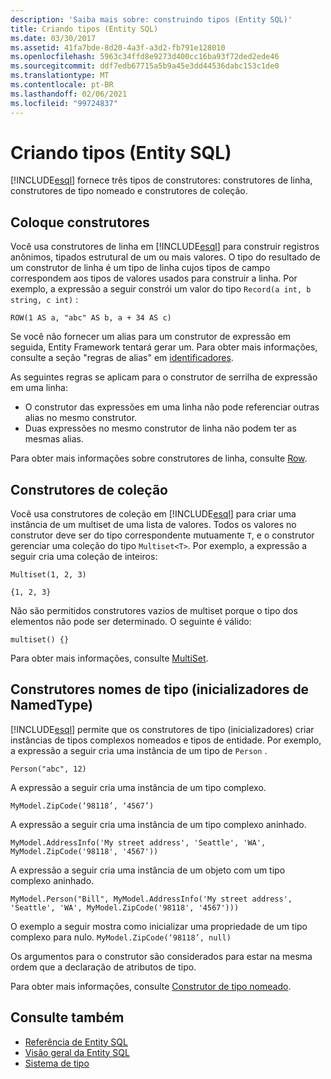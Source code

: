 ```yaml
---
description: 'Saiba mais sobre: construindo tipos (Entity SQL)'
title: Criando tipos (Entity SQL)
ms.date: 03/30/2017
ms.assetid: 41fa7bde-8d20-4a3f-a3d2-fb791e128010
ms.openlocfilehash: 5963c34ffd8e9273d400cc16ba93f72ded2ede46
ms.sourcegitcommit: ddf7edb67715a5b9a45e3dd44536dabc153c1de0
ms.translationtype: MT
ms.contentlocale: pt-BR
ms.lasthandoff: 02/06/2021
ms.locfileid: "99724837"
---
```

# <a name="constructing-types-entity-sql"></a>Criando tipos (Entity SQL)

<!-- markdownlint-disable DOCSMD001 -->
[!INCLUDE[esql](../../../../../../includes/esql-md.md)] fornece três tipos de construtores: construtores de linha, construtores de tipo nomeado e construtores de coleção.

## <a name="row-constructors"></a>Coloque construtores

Você usa construtores de linha em [!INCLUDE[esql](../../../../../../includes/esql-md.md)] para construir registros anônimos, tipados estrutural de um ou mais valores. O tipo do resultado de um construtor de linha é um tipo de linha cujos tipos de campo correspondem aos tipos de valores usados para construir a linha. Por exemplo, a expressão a seguir constrói um valor do tipo `Record(a int, b string, c int)` :

`ROW(1 AS a, "abc" AS b, a + 34 AS c)`

Se você não fornecer um alias para um construtor de expressão em seguida, Entity Framework tentará gerar um. Para obter mais informações, consulte a seção "regras de alias" em [identificadores](identifiers-entity-sql.md).

As seguintes regras se aplicam para o construtor de serrilha de expressão em uma linha:

- O construtor das expressões em uma linha não pode referenciar outras alias no mesmo construtor.
- Duas expressões no mesmo construtor de linha não podem ter as mesmas alias.

Para obter mais informações sobre construtores de linha, consulte [Row](row-entity-sql.md).

## <a name="collection-constructors"></a>Construtores de coleção

Você usa construtores de coleção em [!INCLUDE[esql](../../../../../../includes/esql-md.md)] para criar uma instância de um multiset de uma lista de valores. Todos os valores no construtor deve ser do tipo correspondente mutuamente `T`, e o construtor gerenciar uma coleção do tipo `Multiset<T>`. Por exemplo, a expressão a seguir cria uma coleção de inteiros:

`Multiset(1, 2, 3)`

`{1, 2, 3}`

Não são permitidos construtores vazios de multiset porque o tipo dos elementos não pode ser determinado. O seguinte é válido:

`multiset() {}`

Para obter mais informações, consulte [MultiSet](multiset-entity-sql.md).

## <a name="named-type-constructors-namedtype-initializers"></a>Construtores nomes de tipo (inicializadores de NamedType)

[!INCLUDE[esql](../../../../../../includes/esql-md.md)] permite que os construtores de tipo (inicializadores) criar instâncias de tipos complexos nomeados e tipos de entidade. Por exemplo, a expressão a seguir cria uma instância de um tipo de `Person` .

`Person("abc", 12)`

A expressão a seguir cria uma instância de um tipo complexo.

`MyModel.ZipCode(‘98118’, ‘4567’)`

A expressão a seguir cria uma instância de um tipo complexo aninhado.

`MyModel.AddressInfo('My street address', 'Seattle', 'WA', MyModel.ZipCode('98118', '4567'))`

A expressão a seguir cria uma instância de um objeto com um tipo complexo aninhado.

`MyModel.Person("Bill", MyModel.AddressInfo('My street address', 'Seattle', 'WA', MyModel.ZipCode('98118', '4567')))`

O exemplo a seguir mostra como inicializar uma propriedade de um tipo complexo para nulo. `MyModel.ZipCode(‘98118’, null)`

Os argumentos para o construtor são considerados para estar na mesma ordem que a declaração de atributos de tipo.

Para obter mais informações, consulte [Construtor de tipo nomeado](named-type-constructor-entity-sql.md).

## <a name="see-also"></a>Consulte também

- [Referência de Entity SQL](entity-sql-reference.md)
- [Visão geral da Entity SQL](entity-sql-overview.md)
- [Sistema de tipo](type-system-entity-sql.md)
